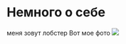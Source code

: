 # Немного о себе
меня зовут лобстер 
Вот мое фото
![](https://www.google.com/url?sa=i&url=https%3A%2F%2Fen.wikipedia.org%2Fwiki%2FLobster&psig=AOvVaw2CN7uTuFwZDZuM1JODYWgF&ust=1691813520825000&source=images&cd=vfe&opi=89978449&ved=0CA4QjRxqFwoTCMCnndLe04ADFQAAAAAdAAAAABAD)